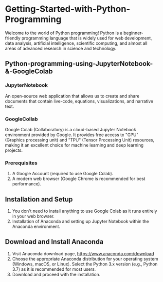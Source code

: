 # Getting-Started-with-Python-Programming
Welcome to the world of Python programming! Python is a beginner-friendly programming language that is widely used for web development, data analysis, artificial intelligence, scientific computing, and almost all areas of advanced research in science and technology.


## Python-programming-using-JupyterNotebook-&-GoogleColab

### JupyterNotebook
An open-source web application that allows us to create and share documents that contain live-code, equations, visualizations, and narrative text. 

### GoogleCollab
Google Colab (Collaboratory) is a cloud-based Jupyter Notebook environment provided by Google. It provides free access to "GPU" (Graphics processing unit) and "TPU" (Tensor Processing Unit) resources, making it an excellent choice for machine learning and deep learning projects.

### Prerequisites
1.  A Google Account (required to use Google Colab).
2.  A modern web browser (Google Chrome is recommended for best performance).

## Installation and Setup
1.  You don't need to install anything to use Google Colab as it runs entirely in your web browser.
2.  Installation of Anaconda and setting up Jupyter Notebook within the Anaconda environment.
   ## Download and Install Anaconda
   1.   Visit Anaconda download page, https://www.anaconda.com/download
   2.   Choose the appropriate Anaconda distribution for your operating system (Windows, macOS, or Linux). Select the Python 3.x version (e.g., Python 3.7) as it is recommended for most users.
   3.   Download and proceed with the installation. 
